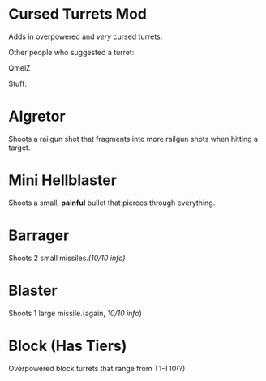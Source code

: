 # Cursed Turrets Mod

Adds in overpowered and *very* cursed turrets.

Other people who suggested a turret:

QmelZ




Stuff:


# Algretor
Shoots a railgun shot that fragments into more railgun shots when hitting a target.

# Mini Hellblaster
Shoots a small, **painful** bullet that pierces through everything.

# Barrager
Shoots 2 small missiles.*(10/10 info)*

# Blaster
Shoots 1 large missile.(again, *10/10 info*)

# Block (Has Tiers)
Overpowered block turrets that range from T1-T10(?)
